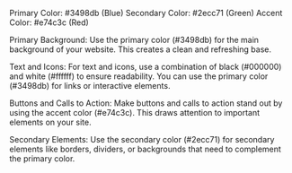 Primary Color: #3498db (Blue)
Secondary Color: #2ecc71 (Green)
Accent Color: #e74c3c (Red)

Primary Background: Use the primary color (#3498db) for the main background of your website. This creates a clean and refreshing base.

Text and Icons: For text and icons, use a combination of black (#000000) and white (#ffffff) to ensure readability. You can use the primary color (#3498db) for links or interactive elements.

Buttons and Calls to Action: Make buttons and calls to action stand out by using the accent color (#e74c3c). This draws attention to important elements on your site.

Secondary Elements: Use the secondary color (#2ecc71) for secondary elements like borders, dividers, or backgrounds that need to complement the primary color.